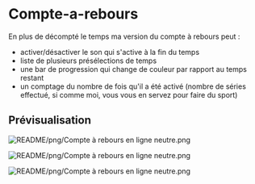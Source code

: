 # Compte-a-rebours

En plus de décompté le temps ma version du compte à rebours peut :

- activer/désactiver le son qui s'active à la fin du temps
- liste de plusieurs présélections de temps
- une bar de progression qui change de couleur par rapport au temps restant
- un comptage du nombre de fois qu'il a été activé (nombre de séries effectué, si comme moi, vous vous en servez pour faire du sport)

## Prévisualisation

![README/png/Compte à rebours en ligne neutre.png](https://github.com/JLP0578/Compte-a-rebours/blob/5be395ca06001c53943b7a4d841769d41395c163/README/png/Compte%20%C3%A0%20rebours%20en%20ligne%20neutre.png)

![README/png/Compte à rebours en ligne neutre.png](https://github.com/JLP0578/Compte-a-rebours/blob/5be395ca06001c53943b7a4d841769d41395c163/README/png/Compte%20%C3%A0%20rebours%20en%20ligne%20en%20marche%2041s.png)

![README/png/Compte à rebours en ligne neutre.png](https://github.com/JLP0578/Compte-a-rebours/blob/5be395ca06001c53943b7a4d841769d41395c163/README/png/Compte%20%C3%A0%20rebours%20en%20ligne%20en%20marche%209s.png)
